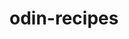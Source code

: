# odin-recipes

<!-- This will be the first project in The Odin Prject curriculum, I am currently at 4 weeks since thinking about becoming a coder -->